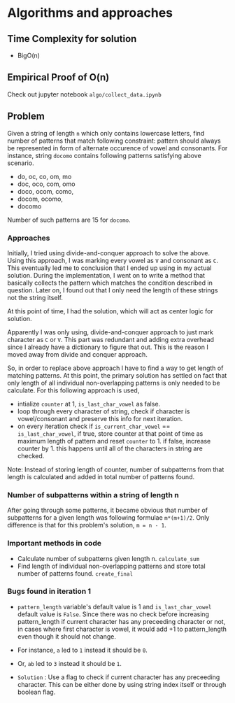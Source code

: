 # Algorithms and approaches

## Time Complexity for solution

- BigO(n)

## Empirical Proof of O(n)

Check out jupyter notebook `algo/collect_data.ipynb`

## Problem

Given a string of length `n` which only contains lowercase letters, find number of patterns that match following constraint: pattern should always be represented in form of alternate occurence of vowel and consonants. For instance, string `docomo` contains following patterns satisfying above scenario.

- do, oc, co, om, mo
- doc, oco, com, omo
- doco, ocom, como,
- docom, ocomo,
- docomo

Number of such patterns are 15 for `docomo`.

### Approaches

Initially, I tried using divide-and-conquer approach to solve the above. Using this approach, I was marking every vowel as `V` and consonant as `C`. This eventually led me to conclusion that I ended up using in my actual solution. During the implementation, I went on to write a method that basically collects the pattern which matches the condition described in question. Later on, I found out that I only need the length of these strings not the string itself.

At this point of time, I had the solution, which will act as center logic for solution.

Apparently I was only using, divide-and-conquer approach to just mark character as `C` or `V`. This part was redundant and adding extra overhead since I already have a dictionary to figure that out. This is the reason I moved away from divide and conquer approach.

So, in order to replace above approach I have to find a way to get length of matching patterns. At this point, the primary solution has settled on fact that only length of all individual non-overlapping patterns is only needed to be calculate. For this following approach is used,

- intialize `counter` at 1, `is_last_char_vowel` as false.
- loop through every character of string, check if character is vowel/consonant and preserve this info for next iteration.
- on every iteration check if `is_current_char_vowel` == `is_last_char_vowel`, if true, store counter at that point of time as maximum length of pattern and reset `counter` to 1. if false, increase counter by 1. this happens until all of the characters in string are checked.

Note: Instead of storing length of counter, number of subpatterns from that length is calculated and added in total number of patterns found.

### Number of subpatterns within a string of length n

After going through some patterns, it became obvious that number of subpatterns for a given length was following formulae ```m*(m+1)/2```. Only difference is that for this problem's solution, `m = n - 1`.

### Important methods in code

- Calculate number of subpatterns given length n. `calculate_sum`
- Find length of individual non-overlapping patterns and store total number of patterns found. `create_final`

### Bugs found in iteration 1

- `pattern_length` variable's default value is 1 and `is_last_char_vowel` default value is `False`. Since there was no check before increasing pattern_length if current character has any preceeding character or not, in cases where first character is vowel, it would add +1 to pattern_length even though it should not change.

- For instance, `a` led to `1` instead it should be `0`.
- Or, `ab` led to `3` instead it should be `1`.

- `Solution` : Use a flag to check if current character has any preceeding character. This can be either done by using string index itself or through boolean flag.
